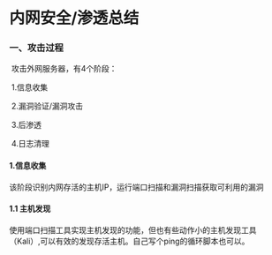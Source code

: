 # 内网安全/渗透总结

### 一、攻击过程

​	攻击外网服务器，有4个阶段：

​	1.信息收集

​	2.漏洞验证/漏洞攻击

​	3.后渗透

​	4.日志清理







#### 1.信息收集

该阶段识别内网存活的主机IP，运行端口扫描和漏洞扫描获取可利用的漏洞

#### 1.1 主机发现

使用端口扫描工具实现主机发现的功能，但也有些动作小的主机发现工具（Kali）,可以有效的发现存活主机。自己写个ping的循环脚本也可以。



